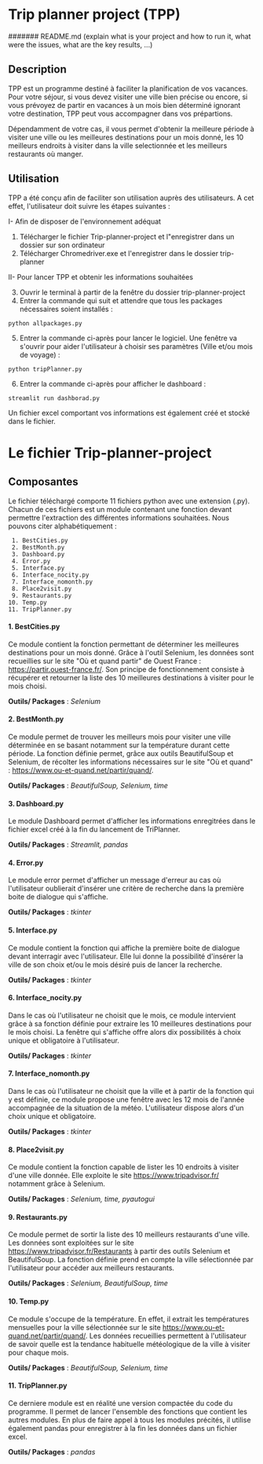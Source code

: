 # Trip planner project (TPP)
 
####### README.md (explain what is your project and how to run it, what were the issues, what are the key results, ...)
## Description 

TPP est un programme destiné à faciliter la planification de vos vacances. 
Pour votre séjour, si vous devez visiter une ville bien précise ou encore, si vous prévoyez de partir en vacances à un mois bien déterminé ignorant votre destination, TPP peut vous accompagner dans vos prépartions.

Dépendamment de votre cas, il vous permet d'obtenir la meilleure période à visiter une ville ou les meilleures destinations pour un mois donné, les 10 meilleurs endroits à visiter dans la ville selectionnée et les meilleurs restaurants où manger. 

## Utilisation

TPP a été conçu afin de faciliter son utilisation auprès des utilisateurs. A cet effet, l'utilisateur doit suivre les étapes suivantes :

I- Afin de disposer de l'environnement adéquat

   1. Télécharger le fichier Trip-planner-project et l"enregistrer dans un dossier sur son ordinateur
   2. Télécharger Chromedriver.exe et l'enregistrer dans le dossier trip-planner

II- Pour lancer TPP et obtenir les informations souhaitées

   3. Ouvrir le terminal à partir de la fenêtre du dossier trip-planner-project
   4. Entrer la commande qui suit et attendre que tous les packages nécessaires soient installés :
 
    python allpackages.py
    
   5. Entrer la commande ci-après pour lancer le logiciel. Une fenêtre va s'ouvrir pour aider l'utilisateur à choisir ses paramètres (Ville et/ou mois de voyage) : 
        
    python tripPlanner.py

   6. Entrer la commande ci-après pour afficher le dashboard : 
   
    streamlit run dashborad.py

Un fichier excel comportant vos informations est également créé et stocké dans le fichier.

# Le fichier Trip-planner-project
## Composantes
Le fichier téléchargé comporte 11 fichiers python avec une extension (.py). Chacun de ces fichiers est un module contenant une fonction devant permettre l'extraction des différentes informations souhaitées. Nous pouvons citer alphabétiquement : 
    
     1. BestCities.py
     2. BestMonth.py
     3. Dashboard.py
     4. Error.py
     5. Interface.py
     6. Interface_nocity.py
     7. Interface_nomonth.py
     8. Place2visit.py
     9. Restaurants.py
    10. Temp.py
    11. TripPlanner.py
#### 1. BestCities.py
Ce module contient la fonction permettant de déterminer les meilleures destinations pour un mois donné. Grâce à l'outil Selenium, les données sont recueillies sur le site "Où et quand partir" de Ouest France : https://partir.ouest-france.fr/. Son principe de fonctionnement consiste à récupérer et retourner la liste des 10 meilleures destinations à visiter pour le mois choisi.

   **Outils/ Packages** : *Selenium*

#### 2. BestMonth.py
Ce module permet de trouver les meilleurs mois pour visiter une ville déterminée en se basant notamment sur la température durant cette période. La fonction définie permet, grâce aux outils BeautifulSoup et Selenium, de récolter les informations nécessaires sur le site "Où et quand" : https://www.ou-et-quand.net/partir/quand/.
    
   **Outils/ Packages** : *BeautifulSoup, Selenium, time*
   
#### 3. Dashboard.py
Le module Dashboard permet d'afficher les informations enregitrées dans le fichier excel créé à la fin du lancement de TriPlanner. 

   **Outils/ Packages** : *Streamlit, pandas*

#### 4. Error.py
Le module error permet d'afficher un message d'erreur au cas où l'utilisateur oublierait d'insérer une critère de recherche dans la première boite de dialogue qui s'affiche.

   **Outils/ Packages** : *tkinter*

#### 5. Interface.py
Ce module contient la fonction qui affiche la première boite de dialogue devant interragir avec l'utilisateur. Elle lui donne la possibilité d'insérer la ville de son choix et/ou le mois désiré puis de lancer la recherche.

   **Outils/ Packages** : *tkinter*

#### 6. Interface_nocity.py
Dans le cas où l'utilisateur ne choisit que le mois, ce module intervient grâce à sa fonction définie pour extraire les 10 meilleures destinations pour le mois choisi. La fenêtre qui s'affiche offre alors dix possibilités à choix unique et obligatoire à l'utilisateur. 

   **Outils/ Packages** : *tkinter*

#### 7. Interface_nomonth.py
Dans le cas où l'utilisateur ne choisit que la ville et à partir de la fonction qui y est définie, ce module propose une fenêtre avec les 12 mois de l'année accompagnée de la situation de la météo. L'utilisateur dispose alors d'un choix unique et obligatoire.

   **Outils/ Packages** : *tkinter*

#### 8. Place2visit.py
Ce module contient la fonction capable de lister les 10 endroits à visiter d'une ville donnée. Elle exploite le site https://www.tripadvisor.fr/ notamment grâce à Selenium.

   **Outils/ Packages** : *Selenium, time, pyautogui*

#### 9. Restaurants.py
Ce module permet de sortir la liste des 10 meilleurs restaurants d'une ville. Les données sont exploitées sur le site https://www.tripadvisor.fr/Restaurants à partir des outils Selenium et BeautifulSoup. La fonction définie prend en compte la ville sélectionnée par l'utilisateur pour accéder aux meilleurs restaurants.

   **Outils/ Packages** : *Selenium, BeautifulSoup, time*

#### 10. Temp.py
Ce module s'occupe de la température. En effet, il extrait les températures mensuelles pour la ville sélectionnée sur le site https://www.ou-et-quand.net/partir/quand/. Les données recueillies permettent à l'utilisateur de savoir quelle est la tendance habituelle météologique de la ville à visiter pour chaque mois.

   **Outils/ Packages** : *BeautifulSoup, Selenium, time*
   
#### 11. TripPlanner.py
Ce derniere module est en réalité une version compactée du code du programme. Il permet de lancer l'ensemble des fonctions que contient les autres modules. En plus de faire appel à tous les modules précités, il utilise également pandas pour enregistrer à la fin les données dans un fichier excel.

   **Outils/ Packages** : *pandas*
